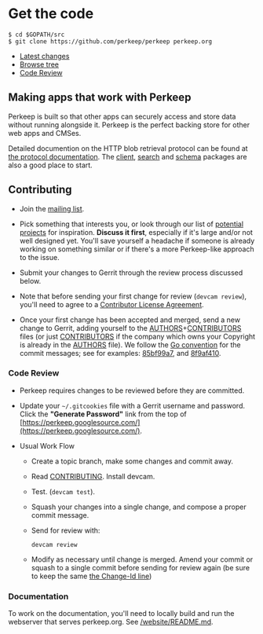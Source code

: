 # Get the code

    $ cd $GOPATH/src
    $ git clone https://github.com/perkeep/perkeep perkeep.org

-   [Latest changes](https://perkeep.googlesource.com/perkeep)
-   [Browse
    tree](https://perkeep.googlesource.com/perkeep/+/master)
-   [Code Review](https://perkeep-review.googlesource.com/)

## Making apps that work with Perkeep

Perkeep is built so that other apps can securely access and store
data without running alongside it. Perkeep is the perfect backing
store for other web apps and CMSes.

Detailed documention on the HTTP blob retrieval protocol can be found at
[the protocol documentation](/doc/protocol). The [client](/pkg/client),
[search](/pkg/search) and [schema](/pkg/schema) packages are also a good
place to start.

## Contributing

-   Join the [mailing list](https://groups.google.com/group/perkeep).

-   Pick something that interests you, or look through our list of
    [potential projects](/doc/todo) for inspiration. **Discuss it
    first**, especially if it's large and/or not well designed yet.
    You'll save yourself a headache if someone is already working on
    something similar or if there's a more Perkeep-like approach to
    the issue.

-   Submit your changes to Gerrit through the review process discussed below.

-   Note that before sending your first change for review (`devcam review`),
    you'll need to agree to a [Contributor License Agreement](https://cla.developers.google.com).

-   Once your first change has been accepted and merged, send a new change to
    Gerrit, adding yourself to the
    [AUTHORS](https://perkeep.googlesource.com/perkeep/+/master/AUTHORS)+[CONTRIBUTORS](https://perkeep.googlesource.com/perkeep/+/master/CONTRIBUTORS)
    files (or just
    [CONTRIBUTORS](https://perkeep.googlesource.com/perkeep/+/master/CONTRIBUTORS)
    if the company which owns your Copyright is already in the
    [AUTHORS](https://perkeep.googlesource.com/perkeep/+/master/AUTHORS)
    file). We follow the
    [Go convention](https://golang.org/doc/contribute.html#copyright)
    for the commit messages; see for examples:
    [85bf99a7](https://perkeep.org/gw/85bf99a7), and
    [8f9af410](https://perkeep.org/gw/8f9af410).

### Code Review

-   Perkeep requires changes to be reviewed before they are
    committed.

-   Update your `~/.gitcookies` file with a Gerrit username and password.
    Click the **"Generate Password"** link from the top of
    [https://perkeep.googlesource.com/](https://perkeep.googlesource.com/).

-   Usual Work Flow

    -   Create a topic branch, make some changes and commit away.

    -   Read
        [CONTRIBUTING](https://perkeep.googlesource.com/perkeep/+/master/CONTRIBUTING.md).
        Install devcam.

    -   Test. (`devcam test`).

    -   Squash your changes into a single change, and compose a proper
        commit message.
    -   Send for review with:

            devcam review

    -   Modify as necessary until change is merged. Amend your commit or
        squash to a single commit before sending for review again (be
        sure to keep the same [the Change-Id
        line](http://gerrit.googlecode.com/svn/documentation/2.2.1/user-changeid.html))

### Documentation

To work on the documentation, you'll need to locally build and run the webserver
that serves perkeep.org. See
[/website/README.md](https://perkeep.googlesource.com/perkeep/+/master/website/README.md).
